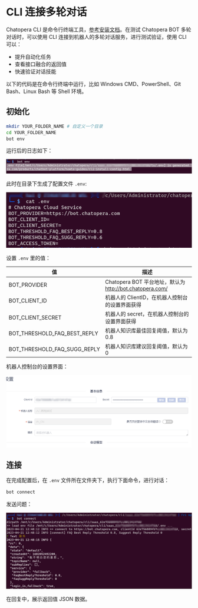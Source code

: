 # CLI 连接多轮对话

Chatopera CLI 是命令行终端工具，[参考安装文档](/products/chatbot-platform/howto-guides/integration/cli-install-config.html)。在测试 Chatopera BOT 多轮对话时，可以使用 CLI 连接到机器人的多轮对话服务，进行测试验证，使用 CLI 可以：

* 提升自动化任务
* 查看接口融合的返回值
* 快速验证对话技能

以下的代码是在命令行终端中运行，比如 Windows CMD、PowerShell、Git Bash、Linux Bash 等 Shell 环境。


## 初始化

```bash
mkdir YOUR_FOLDER_NAME # 自定义一个目录
cd YOUR_FOLDER_NAME
bot env
```

运行后的日志如下：

![](../../../../images/assets/screenshot_20230421124246.png)

此时在目录下生成了配置文件 `.env`:

![](../../../../images/assets/screenshot_20230421124339.png)


设置 `.env` 里的值：

| 值 | 描述 |
| --- | --- |
| BOT_PROVIDER | Chatopera BOT 平台地址，默认为 http://bot.chatopera.com/ |
| BOT_CLIENT_ID | 机器人的 ClientID，在机器人控制台的设置界面获得 |
| BOT_CLIENT_SECRET | 机器人的 secret，在机器人控制台的设置界面获得 |
| BOT_THRESHOLD_FAQ_BEST_REPLY | 机器人知识库最佳回复阈值，默认为 0.8 |
| BOT_THRESHOLD_FAQ_SUGG_REPLY | 机器人知识库建议回复阈值，默认为 0 |

机器人控制台的设置界面：

![](../../../../images/assets/screenshot_20230421124612.png)


## 连接

在完成配置后，在 `.env` 文件所在文件夹下，执行下面命令，进行对话：

```bash
bot connect
```


发送问题：

![](../../../../images/assets/screenshot_20230421124854.png)

在回复中，展示返回值 JSON 数据。